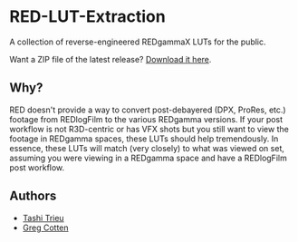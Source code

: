 RED-LUT-Extraction
==================

A collection of reverse-engineered REDgammaX LUTs for the public. 

Want a ZIP file of the latest release? [Download it here](../../releases/latest).

## Why?

RED doesn't provide a way to convert post-debayered (DPX, ProRes, etc.) footage from REDlogFilm to the various REDgamma versions. If your post workflow is not R3D-centric or has VFX shots but you still want to view the footage in REDgamma spaces, these LUTs should help tremendously. In essence, these LUTs will match (very closely) to what was viewed on set, assuming you were viewing in a REDgamma space and have a REDlogFilm post workflow.

## Authors

- [Tashi Trieu](https://github.com/tashdor)
- [Greg Cotten](https://github.com/gregcotten)

